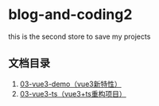 # blog-and-coding2

this is the second store to save my projects

## 文档目录

1. [03-vue3-demo（vue3新特性）](03-vue3-demo/README.md)
2. [03-vue3-ts（vue3+ts重构项目）](03-vue3-ts/README.md)



